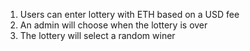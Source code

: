1. Users can enter lottery with ETH based on a USD fee
2. An admin will choose when the lottery is over
3. The lottery will select a random winer

